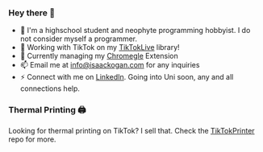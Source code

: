 ### Hey there 👋
- 🌱 I'm a highschool student and neophyte programming hobbyist. I do not consider myself a programmer.
- 💃 Working with TikTok on my [TikTokLive](https://github.com/isaackogan/TikTok-Live-Connector) library!
- 🔭 Currently managing my [Chromegle](https://github.com/isaackogan/Chromegle) Extension
- 📫 Email me at info@isaackogan.com for any inquiries
- ⚡ Connect with me on [LinkedIn](https://www.linkedin.com/in/isaackogan/). Going into Uni soon, any and all connections help.

### Thermal Printing 🖨️

Looking for thermal printing on TikTok? I sell that. Check the [TikTokPrinter](https://github.com/isaackogan/TikTokPrinter) repo for more.
